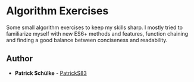 # Algorithm Exercises

Some small algorithm exercises to keep my skills sharp.
I mostly tried to familiarize myself with new ES6+ methods and features, function chaining and finding a good balance between conciseness and readability.

## Author

* **Patrick Schülke** - [PatrickS83](https://github.com/PatrickS83)

